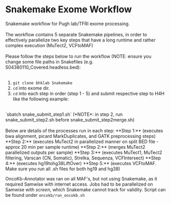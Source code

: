 # Snakemake Exome Workflow

Snakemake workflow for Pugh lab/TFRI exome processing.
<br>
<br> 
The workflow contains 5 separate Snakemake pipelines,
in order to effectively parallelize two key steps that have a long runtime and rather complex execution (MuTect2, VCFtoMAF)
<br>
<br> 
Please follow the steps below to run the workflow (NOTE: ensure you change some file paths in Snakefiles (e.g. S04380110_Covered.headless.bed):
<br>
<br> 
1. `git clone bhklab Snakemake`
2. `cd` into exome dir.
3.  `cd` into each step in order (step 1 - 5) and submit respective step to H4H like the following example:
<br> 
`sbatch snake_submit_step1.sh` (*NOTE*: in step 2, run snake_submit_step2.sh before snake_submit_step2merge.sh)
<br>
<br> 
Below are details of the processes run in each step:
**Step 1:** (executes bwa alignment, picard MarkDuplicates, and GATK preprocessing steps)
**Step 2:**  (executes MuTect2 in parallelized manner on split BED file - approx 20 min per sample runtime)
**Step 2:**  (merges MuTect2 parallelized outputs per sample)
**Step 3:** (executes MuTect1, MuTect2 filtering, Varscan (CN, Somatic), Strelka, Sequenza, VCFIntersect)
**Step 4:**  (executes hg19tohg38LiftOver)
**Step 5:**  (executes VCFtoMAF. Make sure you run all .sh files for both hg19 and hg38)

OncoKb-Annotator was ran on all MAF's, but not using Snakemake, as it required Samwise with internet access. Jobs
had to be parallelized on Samwise with *screen*, which Snakemake cannot track for validity. Script can be found under
`oncokb/run_oncokb.sh`
